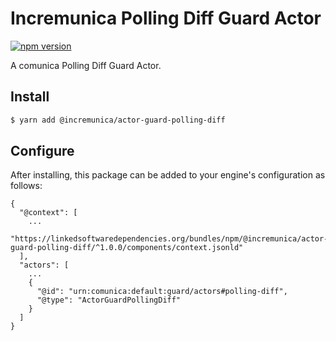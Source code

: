 # Incremunica Polling Diff Guard Actor

[![npm version](https://badge.fury.io/js/@incremunica%2Factor-guard-polling-diff.svg)](https://badge.fury.io/js/@incremunica%2Factor-guard-polling-diff)

A comunica Polling Diff Guard Actor.

## Install

```bash
$ yarn add @incremunica/actor-guard-polling-diff
```

## Configure

After installing, this package can be added to your engine's configuration as follows:
```text
{
  "@context": [
    ...
    "https://linkedsoftwaredependencies.org/bundles/npm/@incremunica/actor-guard-polling-diff/^1.0.0/components/context.jsonld"  
  ],
  "actors": [
    ...
    {
      "@id": "urn:comunica:default:guard/actors#polling-diff",
      "@type": "ActorGuardPollingDiff"
    }
  ]
}
```
